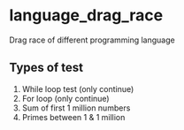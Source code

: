 # language_drag_race
Drag  race of different programming language

## Types of test
1. While loop test (only continue)
2. For loop (only continue)
3. Sum of first 1 million numbers
4. Primes between 1 & 1 million
